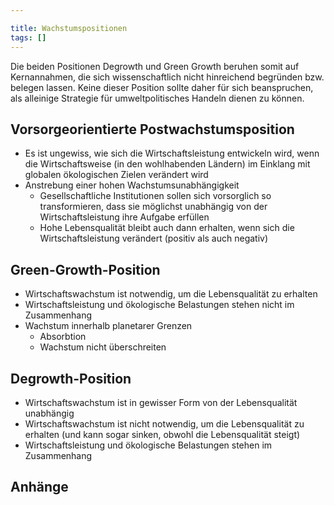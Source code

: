 ```yaml
---

title: Wachstumspositionen
tags: []
---
```

Die beiden Positionen Degrowth und Green Growth beruhen somit auf Kernannahmen, die sich wissenschaftlich nicht hinreichend begründen bzw. belegen lassen. Keine dieser Position sollte daher für sich beanspruchen, als alleinige Strategie für umweltpolitisches Handeln dienen zu können.

## Vorsorgeorientierte Postwachstumsposition

- Es ist ungewiss, wie sich die Wirtschaftsleistung entwickeln wird, wenn die Wirtschaftsweise (in den wohlhabenden Ländern) im Einklang mit globalen ökologischen Zielen verändert wird
- Anstrebung einer hohen Wachstumsunabhängigkeit
	- Gesellschaftliche Institutionen sollen sich vorsorglich so transformieren, dass sie möglichst unabhängig von der Wirtschaftsleistung ihre Aufgabe erfüllen
	- Hohe Lebensqualität bleibt auch dann erhalten, wenn sich die Wirtschaftsleistung verändert (positiv als auch negativ)

## Green-Growth-Position

- Wirtschaftswachstum ist notwendig, um die Lebensqualität zu erhalten
- Wirtschaftsleistung und ökologische Belastungen stehen nicht im Zusammenhang
- Wachstum innerhalb planetarer Grenzen
	- Absorbtion
	- Wachstum nicht überschreiten

## Degrowth-Position

- Wirtschaftswachstum ist in gewisser Form von der Lebensqualität unabhängig
- Wirtschaftswachstum ist nicht notwendig, um die Lebensqualität zu erhalten (und kann sogar sinken, obwohl die Lebensqualität steigt)
- Wirtschaftsleistung und ökologische Belastungen stehen im Zusammenhang

## Anhänge